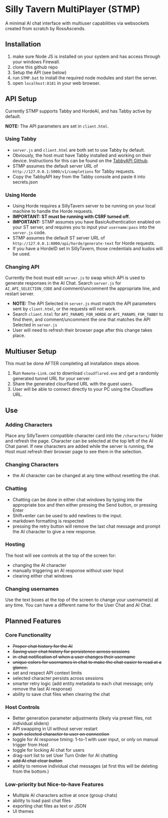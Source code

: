 # Silly Tavern MultiPlayer (STMP)

A minimal AI chat interface with multiuser capabilities via websockets created from scratch by RossAscends.

## Installation

1. make sure Node JS is installed on your system and has access through your windows Firewall.
2. clone this github repo
3. Setup the API (see below)
4. run `STMP.bat` to install the required node modules and start the server.
5. open `localhost:8181` in your web browser.

## API Setup

Currently STMP supports Tabby and HordeAI, and has Tabby active by default.

**NOTE:** The API parameters are set in `client.html`.

### Using Tabby

- `server.js` and `client.html` are both set to use Tabby by default.
- Obviously, the host must have Tabby installed and working on their device. Instructions for this can be found on the [TabbyAPI Github](https://github.com/theroyallab/tabbyAPI).
- STMP assumes the default server URL of `http://127.0.0.1:5000/v1/completions` for Tabby requests.
- Copy the TabbyAPI key from the Tabby console and paste it into secrets.json

### Using Horde

- Using Horde requires a SillyTavern server to be running on your local machine to handle the Horde requests.
- **IMPORTANT: ST must be running with CSRF turned off.**
- **IMPORTANT:** STMP assumes you have BasicAuthentication enabled on your ST server, and requires you to input your `username:pass` into the `server.js` code.
- STMP assumes the default ST server URL of `http://127.0.0.1:8000/api/horde/generate-text` for Horde requests.
- If you have a HordeID set in SillyTavern, those credentials and kudos will be used.

### Changing API

Currently the host must edit `server.js` to swap which API is used to generate responses in the AI Chat.
Search `server.js` for `AI_API_SELECTION_CODE` and comment/uncomment the appropriate line, and restart server.

- **NOTE:** The API Selected in `server.js` must match the API parameters sent by `client.html`, or the requests will not work.
- Search `client.html` for `API_PARAMS_FOR_HORDE` or `API_PARAMS_FOR_TABBY` to find them, and comment/uncomment the one that matches the API Selected in `server.js`
- User will need to refresh their browser page after this change takes place.

## Multiuser Setup

This must be done AFTER completing all installation steps above.

1. Run `Remote-Link.cmd` to download `cloudflared.exe` and get a randomly generated tunnel URL for your server.
2. Share the generated clourflared URL with the guest users.
3. User will be able to connect directly to your PC using the Cloudflare URL.

## Use

### Adding Characters

Place any SillyTavern compatible character card into the `/characters/` folder and refresh the page.
Character can be selected at the top left of the AI Chat panel.
If new characters are added while the server is running, the Host must refresh their browser page to see them in the selection.

### Changing Characters

- the AI character can be changed at any time without resetting the chat.

### Chatting

- Chatting can be done in either chat windows by typing into the appropriate box and then either pressing the Send button, or pressing Enter
- Shift+enter can be used to add newlines to the input.
- markdown formatting is respected
- pressing the retry button will remove the last chat message and prompt the AI character to give a new response.

### Hosting

The host will see controls at the top of the screen for:

- changing the AI character
- manually triggering an AI response without user Input
- clearing either chat windows

### Changing usernames

Use the text boxes at the top of the screen to change your username(s) at any time.
You can have a different name for the User Chat and AI Chat.

## Planned Features

### Core Functionality

- ~~Proper chat history for the AI~~
- ~~Saving user chat history for persistence across sessions~~
- ~~in-chat notification of when a user changes their username~~
- ~~unique colors for usernames in chat to make the chat easier to read at a glance.~~
- set and respect API context limits
- selected character persists across sessions
- smarter retry logic (add entity metadata to each chat message; only remove the last AI response)
- ability to save chat files when clearing the chat

### Host Controls

- Better generation parameter adjustments (likely via preset files, not individual sliders)
- API swapping in UI without server restart
- ~~push selected character to user on connection~~
- toggle for AI response timing: 1-to-1 with user input, or only on manual trigger from Host
- toggle for locking AI chat for users
- drag-sort list to set User Turn Order for AI chatting
- ~~add AI chat clear button~~
- ability to remove individual chat messages (at first this will be deleting from the bottom.)

### Low-priority but Nice-to-have Features

- Multiple AI characters active at once (group chats)
- ability to load past chat files
- exporting chat files as text or JSON
- UI themes
